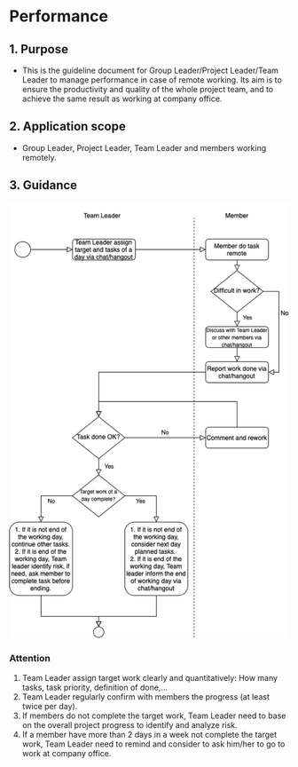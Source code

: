 # Performance

## 1. Purpose

- This is the guideline document for Group Leader/Project Leader/Team Leader to manage performance in case of remote working. Its aim is to ensure the productivity and quality of the whole project team, and to achieve the same result as working at company office.

## 2. Application scope

- Group Leader, Project Leader, Team Leader and members working remotely.

## 3. Guidance

  ![Performance evaluation flowchart](./images/performance-evaluation-flowchart-en.png)

### Attention

1. Team Leader assign target work clearly and quantitatively: How many tasks, task priority, definition of done,...
1. Team Leader regularly confirm with members the progress (at least twice per day).
1. If members do not complete the target work, Team Leader need to base on the overall project progress
to identify and analyze risk.
1. If a member have more than 2 days in a week not complete the target work, Team Leader need to remind
and consider to ask him/her to go to work at company office.
